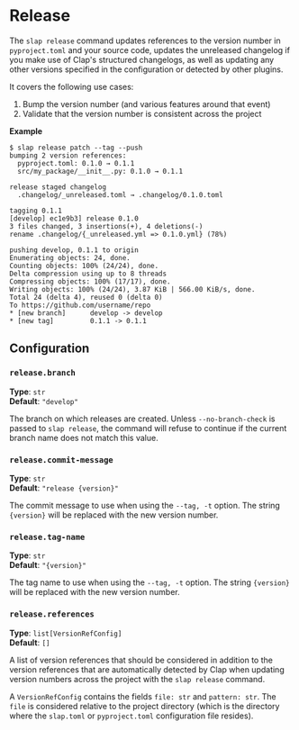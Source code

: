 # Release

The `slap release` command updates references to the version number in `pyproject.toml` and your source code, updates
the unreleased changelog if you make use of Clap's structured changelogs, as well as updating any other versions
specified in the configuration or detected by other plugins.

It covers the following use cases:

1. Bump the version number (and various features around that event)
2. Validate that the version number is consistent across the project

__Example__

    $ slap release patch --tag --push
    bumping 2 version references:
      pyproject.toml: 0.1.0 → 0.1.1
      src/my_package/__init__.py: 0.1.0 → 0.1.1

    release staged changelog
      .changelog/_unreleased.toml → .changelog/0.1.0.toml

    tagging 0.1.1
    [develop] ec1e9b3] release 0.1.0
    3 files changed, 3 insertions(+), 4 deletions(-)
    rename .changelog/{_unreleased.yml => 0.1.0.yml} (78%)

    pushing develop, 0.1.1 to origin
    Enumerating objects: 24, done.
    Counting objects: 100% (24/24), done.
    Delta compression using up to 8 threads
    Compressing objects: 100% (17/17), done.
    Writing objects: 100% (24/24), 3.87 KiB | 566.00 KiB/s, done.
    Total 24 (delta 4), reused 0 (delta 0)
    To https://github.com/username/repo
    * [new branch]      develop -> develop
    * [new tag]         0.1.1 -> 0.1.1

## Configuration

### `release.branch`

__Type__: `str`  
__Default__: `"develop"`

The branch on which releases are created. Unless `--no-branch-check` is passed to `slap release`, the command will
refuse to continue if the current branch name does not match this value.

### `release.commit-message`

__Type__: `str`  
__Default__: `"release {version}"`

The commit message to use when using the `--tag, -t` option. The string `{version}` will be replaced with the new
version number.

### `release.tag-name`

__Type__: `str`  
__Default__: `"{version}"`

The tag name to use when using the `--tag, -t` option. The string `{version}` will be replaced with the new
version number.

### `release.references`

__Type__: `list[VersionRefConfig]`  
__Default__: `[]`

A list of version references that should be considered in addition to the version references that are automatically
detected by Clap when updating version numbers across the project with the `slap release` command.

A `VersionRefConfig` contains the fields `file: str` and `pattern: str`. The `file` is considered relative to the
project directory (which is the directory where the `slap.toml` or `pyproject.toml` configuration file resides).
